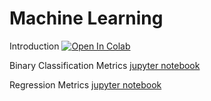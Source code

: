 # Machine Learning

Introduction [![Open In Colab](https://colab.research.google.com/assets/colab-badge.svg)](https://colab.research.google.com/drive/16PRcRACSZ5AX1t5nrf4T7pwnBIWgK8ZC)

Binary Classification Metrics [jupyter notebook](https://colab.research.google.com/drive/1W26IIq5MJvuBGcNDCM7ESJrK7LCsBq3U#scrollTo=twCnJXCJin1I)

Regression Metrics [jupyter notebook](https://colab.research.google.com/drive/1WKjXGtlvcmrC57ongV188Q4I5YgG8ur7)




